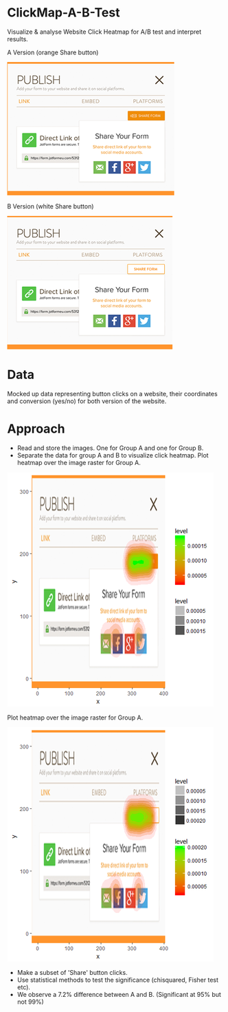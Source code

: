 # ClickMap-A-B-Test
Visualize & analyse Website Click Heatmap for A/B test and interpret results. 

A Version (orange Share button)

![A](https://github.com/RaghavRajaram/ClickMap-A-B-Test/blob/master/1.png)

B Version (white Share button)

![A](https://github.com/RaghavRajaram/ClickMap-A-B-Test/blob/master/2.png)


# Data
Mocked up data representing button clicks on a website, their coordinates and conversion (yes/no) for both version of the website. 

# Approach

- Read and store the images. One for Group A and one for Group B.
- Separate the data for group A and B to visualize click heatmap.
Plot heatmap over the image raster for Group A.

![AHeatmap](https://github.com/RaghavRajaram/ClickMap-A-B-Test/blob/master/shareA.png)

Plot heatmap over the image raster for Group A.

![BHeatmap](https://github.com/RaghavRajaram/ClickMap-A-B-Test/blob/master/shareB.png)

- Make a subset of 'Share' button clicks.
- Use statistical methods to test the significance (chisquared, Fisher test etc).
- We observe a 7.2% difference between A and B. (Significant at 95% but not 99%)